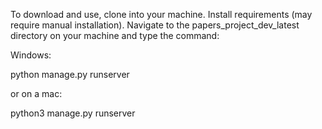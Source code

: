 To download and use, clone into your machine. Install requirements (may require manual installation). Navigate to the papers_project_dev_latest directory on your machine and type the command:

Windows:

python manage.py runserver

or on a mac:

python3 manage.py runserver
